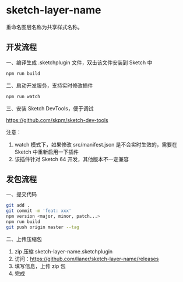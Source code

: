 # sketch-layer-name

重命名图层名称为共享样式名称。

## 开发流程

一、编译生成 .sketchplugin 文件，双击该文件安装到 Sketch 中

```bash
npm run build
```

二、启动开发服务，支持实时修改插件

```bash
npm run watch
```

三、安装 Sketch DevTools，便于调试

https://github.com/skpm/sketch-dev-tools

注意：
1. watch 模式下，如果修改 src/manifest.json 是不会实时生效的，需要在 Sketch 中重新启用一下插件
2. 该插件针对 Sketch 64 开发，其他版本不一定兼容

## 发包流程

一、提交代码

```bash
git add .
git commit -m 'feat: xxx'
npm version <major, minor, patch...>
npm run build
git push origin master --tag
```

二、上传压缩包

1. zip 压缩 sketch-layer-name.sketchplugin
2. 访问：https://github.com/lianer/sketch-layer-name/releases
3. 填写信息，上传 zip 包
4. 完成